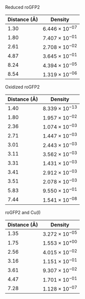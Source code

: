 Reduced roGFP2

| Distance (Å) | Density |
|-----------|-----------|
| 1.30 | $6.446 \times 10^{-07}$ |
| 1.80 | $7.407 \times 10^{-01}$ |
| 2.61 | $2.708 \times 10^{-02}$ |
| 4.87 | $3.645 \times 10^{-01}$ |
| 8.24 | $4.394 \times 10^{-05}$ |
| 8.54 | $1.319 \times 10^{-06}$ |

Oxidized roGFP2

| Distance (Å) | Density |
|-----------|-----------|
| 1.40 | $8.339 \times 10^{-13}$ |
| 1.80 | $1.957 \times 10^{-02}$ |
| 2.36 | $1.074 \times 10^{-03}$ |
| 2.71 | $1.447 \times 10^{-03}$ |
| 3.01 | $2.443 \times 10^{-03}$ |
| 3.11 | $3.562 \times 10^{-03}$ |
| 3.31 | $1.431 \times 10^{-03}$ |
| 3.41 | $2.912 \times 10^{-03}$ |
| 3.51 | $2.078 \times 10^{-03}$ |
| 5.83 | $9.550 \times 10^{-01}$ |
| 7.44 | $1.541 \times 10^{-08}$ |

roGFP2 and Cu(I)

| Distance (Å) | Density |
|-----------|-----------|
| 1.35 | $3.272 \times 10^{-05}$ |
| 1.75 | $1.553 \times 10^{+00}$ |
| 2.56 | $4.015 \times 10^{-02}$ |
| 3.16 | $1.151 \times 10^{-01}$ |
| 3.61 | $9.307 \times 10^{-02}$ |
| 4.47 | $1.701 \times 10^{-01}$ |
| 7.28 | $1.128 \times 10^{-07}$ |
